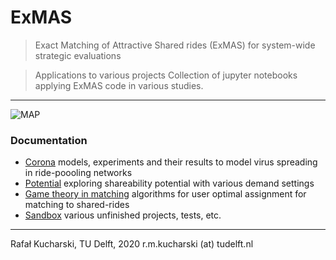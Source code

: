 # ExMAS
> Exact Matching of Attractive Shared rides (ExMAS) for system-wide strategic evaluations

> Applications to various projects
> Collection of jupyter notebooks applying ExMAS code in various studies.
---

![MAP](../data/map.png)


### Documentation

* [Corona](https://github.com/RafalKucharskiPK/ExMAS/blob/master/ExMAS/spinoffs/sandbox) models, experiments and their results to model virus spreading in ride-poooling networks
* [Potential](https://github.com/RafalKucharskiPK/ExMAS/blob/master/ExMAS/spinoffs/potential) exploring shareability potential with various demand settings
* [Game theory in matching](https://github.com/RafalKucharskiPK/ExMAS/blob/master/ExMAS/spinoffs/game) algorithms for user optimal assignment for matching to shared-rides
* [Sandbox](https://github.com/RafalKucharskiPK/ExMAS/blob/master/ExMAS/spinoffs/sandbox) various unfinished projects, tests, etc.



----
Rafał Kucharski, TU Delft, 2020 r.m.kucharski (at) tudelft.nl








